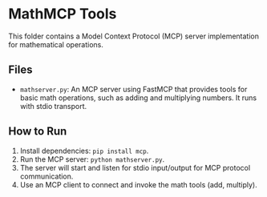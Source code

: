 # MathMCP Tools

This folder contains a Model Context Protocol (MCP) server implementation for mathematical operations.

## Files

- `mathserver.py`: An MCP server using FastMCP that provides tools for basic math operations, such as adding and multiplying numbers. It runs with stdio transport.

## How to Run

1. Install dependencies: `pip install mcp`.
2. Run the MCP server: `python mathserver.py`.
3. The server will start and listen for stdio input/output for MCP protocol communication.
4. Use an MCP client to connect and invoke the math tools (add, multiply).
